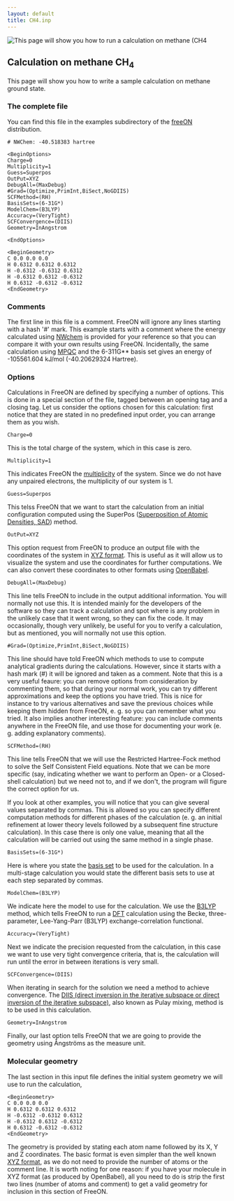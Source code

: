 ```yaml
---
layout: default
title: CH4.inp
---
```


![This page will show you how to run a calculation on methane (CH<sub>4</sub>](CH4.png "This page will show you how to run a calculation on methane (CH4")

Calculation on methane CH<sub>4</sub>
-------------------------------------

This page will show you how to write a sample calculation on methane ground state.

### The complete file

You can find this file in the examples subdirectory of the [freeON](http://freeon.org) distribution.

    # NWChem: -40.518383 hartree

    <BeginOptions>
    Charge=0
    Multiplicity=1
    Guess=Superpos
    OutPut=XYZ
    DebugAll=(MaxDebug)
    #Grad=(Optimize,PrimInt,BiSect,NoGDIIS)
    SCFMethod=(RH)
    BasisSets=(6-31G*)
    ModelChem=(B3LYP)
    Accuracy=(VeryTight)
    SCFConvergence=(DIIS)
    Geometry=InAngstrom

    <EndOptions>

    <BeginGeometry>
    C 0.0 0.0 0.0
    H 0.6312 0.6312 0.6312
    H -0.6312 -0.6312 0.6312
    H -0.6312 0.6312 -0.6312
    H 0.6312 -0.6312 -0.6312
    <EndGeometry>

### Comments

The first line in this file is a comment. FreeON will ignore any lines starting with a hash '\#' mark. This example starts with a comment where the energy calculated using [NWchem](http://www.nwchem-sw.org) is provided for your reference so that you can compare it with your own results using FreeON. Incidentally, the same calculation using [MPQC](http://www.mpqc.org) and the 6-311G\*\* basis set gives an energy of -105561.604 kJ/mol (-40.20629324 Hartree).

### Options

Calculations in FreeON are defined by specifying a number of options. This is done in a special section of the file, tagged between an opening *<BeginOptions>* tag and a closing *<EndOptions>* tag. Let us consider the options chosen for this calculation: first notice that they are stated in no predefined input order, you can arrange them as you wish.

    Charge=0

This is the total charge of the system, which in this case is zero.

    Multiplicity=1

This indicates FreeON the [multiplicity](http://en.wikipedia.org/wiki/Multiplicity_(chemistry)) of the system. Since we do not have any unpaired electrons, the multiplicity of our system is 1.

    Guess=Superpos

This telss FreeON that we want to start the calculation from an initial configuration computed using the SuperPos ([Superposition of Atomic Densities, SAD](http://igitur-archive.library.uu.nl/chem/2007-0302-200920/pdf18.pdf)) method.

    OutPut=XYZ

This option request from FreeON to produce an output file with the coordinates of the system in [XYZ format](http://en.wikipedia.org/wiki/XYZ_file_format). This is useful as it will allow us to visualize the system and use the coordinates for further computations. We can also convert these coordinates to other formats using [OpenBabel](http://en.wikipedia.org/wiki/OpenBabel).

    DebugAll=(MaxDebug)

This line tells FreeON to include in the output additional information. You will normally not use this. It is intended mainly for the developers of the software so they can track a calculation and spot where is any problem in the unlikely case that it went wrong, so they can fix the code. It may occasionally, though very unlikely, be useful for you to verify a calculation, but as mentioned, you will normally not use this option.

    #Grad=(Optimize,PrimInt,BiSect,NoGDIIS)

This line should have told FreeON which methods to use to compute analytical gradients during the calculations. However, since it starts with a hash mark (\#) it will be ignored and taken as a comment. Note that this is a very useful feaure: you can remove options from consideration by commenting them, so that during your normal work, you can try different approximations and keep the options you have tried. This is nice for instance to try various alternatives and save the previous choices while keeping them hidden from FreeON, e. g. so you can remember what you tried. It also implies another interesting feature: you can include comments anywhere in the FreeON file, and use those for documenting your work (e. g. adding explanatory comments).

    SCFMethod=(RH)

This line tells FreeON that we will use the Restricted Hartree-Fock method to solve the Self Consistent Field equations. Note that we can be more specific (say, indicating whether we want to perform an Open- or a Closed-shell calculation) but we need not to, and if we don't, the program will figure the correct option for us.

If you look at other examples, you will notice that you can give several values separated by commas. This is allowed so you can specify different computation methods for different phases of the calculation (e. g. an initial refinement at lower theory levels followed by a subsequent fine structure calculation). In this case there is only one value, meaning that all the calculation will be carried out using the same method in a single phase.

    BasisSets=(6-31G*)

Here is where you state the [basis set](http://en.wikipedia.org/wiki/Basis_set_(chemistry)) to be used for the calculation. In a multi-stage calculation you would state the different basis sets to use at each step separated by commas.

    ModelChem=(B3LYP)

We indicate here the model to use for the calculation. We use the [B3LYP](http://en.wikipedia.org/wiki/Hybrid_functional) method, which tells FreeON to run a [DFT](http://en.wikipedia.org/wiki/Density_functional_theory) calculation using the Becke, three-parameter, Lee-Yang-Parr (B3LYP) exchange-correlation functional.

    Accuracy=(VeryTight)

Next we indicate the precision requested from the calculation, in this case we want to use very tight convergence criteria, that is, the calculation will run until the error in between iterations is very small.

    SCFConvergence=(DIIS)

When iterating in search for the solution we need a method to achieve convergence. The [DIIS (direct inversion in the iterative subspace or direct inversion of the iterative subspace)](http://en.wikipedia.org/wiki/DIIS), also known as Pulay mixing, method is to be used in this calculation.

    Geometry=InAngstrom

Finally, our last option tells FreeON that we are going to provide the geometry using Ångströms as the measure unit.

### Molecular geometry

The last section in this input file defines the initial system geometry we will use to run the calculation,

    <BeginGeometry>
    C 0.0 0.0 0.0
    H 0.6312 0.6312 0.6312
    H -0.6312 -0.6312 0.6312
    H -0.6312 0.6312 -0.6312
    H 0.6312 -0.6312 -0.6312
    <EndGeometry>

The geometry is provided by stating each atom name followed by its X, Y and Z coordinates. The basic format is even simpler than the well known [XYZ format](http://en.wikipedia.org/wiki/XYZ_file_format), as we do not need to provide the number of atoms or the comment line. It is worth noting for one reason: if you have your molecule in XYZ format (as produced by OpenBabel), all you need to do is strip the first two lines (number of atoms and comment) to get a valid geometry for inclusion in this section of FreeON.
